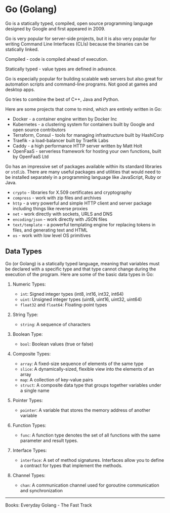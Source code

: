 
# Go (Golang)

Go is a statically typed, compiled, open source programming language designed by Google and first
appeared in 2009.

Go is very popular for server-side projects, but it is also very popular for writing Command
Line Interfaces (CLIs) because the binaries can be statically linked.

Compiled - code is compiled ahead of execution.

Statically typed - value types are defined in advance.

Go is especially popular for building scalable web servers but also great for automation scripts and command-line programs.
Not good at games and desktop apps.

Go tries to combine the best of C++, Java and Python.

Here are some projects that come to mind, which are entirely written in Go:

- Docker - a container engine written by Docker Inc
- Kubernetes - a clustering system for containers built by Google and open source contributors
- Terraform, Consul - tools for managing infrastructure built by HashiCorp
- Traefik - a load-balancer built by Traefik Labs
- Caddy - a high performance HTTP server written by Matt Holt
- OpenFaaS - serverless framework for hosting your own functions, built by OpenFaaS Ltd

 Go has an impressive set of packages available within its standard libraries or `stdlib`. There are
many useful packages and utilities that would need to be installed separately in a programming language like JavaScript,
Ruby or Java.

- `crypto` - libraries for X.509 certificates and cryptography
- `compress` - work with zip files and archives
- `http` - a very powerful and simple HTTP client and server package including things like reverse proxies
- `net` - work directly with sockets, URLS and DNS
- `encoding/json` - work directly with JSON files
- `text/template` - a powerful templating engine for replacing tokens in files, and generating text and HTML
- `os` - work with low level OS primitives

## Data Types

Go (or Golang) is a statically typed language, meaning that variables must be declared with a specific type and that type cannot change during the execution of the program. Here are some of the basic data types in Go:

1. Numeric Types:

    - `int`: Signed integer types (int8, int16, int32, int64)
    - `uint`: Unsigned integer types (uint8, uint16, uint32, uint64)
    - `float32` and `float64`: Floating-point types
 
2. String Type:

    - `string`: A sequence of characters

3. Boolean Type:

    - `bool`: Boolean values (true or false)

4. Composite Types:

    - `array`: A fixed-size sequence of elements of the same type
    - `slice`: A dynamically-sized, flexible view into the elements of an array
    - `map`: A collection of key-value pairs
    - `struct`: A composite data type that groups together variables under a single name

5. Pointer Types:

    - `pointer`: A variable that stores the memory address of another variable

6. Function Types:

    - `func`: A function type denotes the set of all functions with the same parameter and result types.

7. Interface Types:

    - `interface`: A set of method signatures. Interfaces allow you to define a contract for types that implement the methods.

8. Channel Types:

    - `chan`: A communication channel used for goroutine communication and synchronization

---

Books: Everyday Golang - The Fast Track
